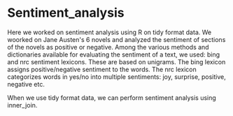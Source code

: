 # Sentiment_analysis

Here we worked on sentiment analysis using R on tidy format data. 
We woorked on Jane Austen's 6 novels and analyzed the sentiment of sections of the novels as positive or negative.
Among the various methods and dictionaries available for evaluating the sentiment of a text, we used: bing and nrc
sentiment lexicons. 
These are based on unigrams. The bing lexicon assigns positive/negative sentiment to the words. The nrc lexicon categorizes 
words in yes/no into multiple sentiments: joy, surprise, positive, negative etc.

When we use tidy format data, we can perform sentiment analysis using inner_join. 
